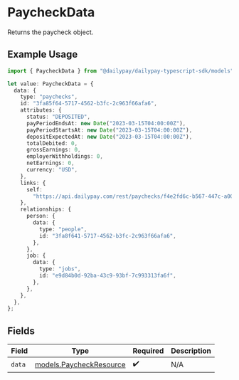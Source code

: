 # PaycheckData

Returns the paycheck object.

## Example Usage

```typescript
import { PaycheckData } from "@dailypay/dailypay-typescript-sdk/models";

let value: PaycheckData = {
  data: {
    type: "paychecks",
    id: "3fa85f64-5717-4562-b3fc-2c963f66afa6",
    attributes: {
      status: "DEPOSITED",
      payPeriodEndsAt: new Date("2023-03-15T04:00:00Z"),
      payPeriodStartsAt: new Date("2023-03-15T04:00:00Z"),
      depositExpectedAt: new Date("2023-03-15T04:00:00Z"),
      totalDebited: 0,
      grossEarnings: 0,
      employerWithholdings: 0,
      netEarnings: 0,
      currency: "USD",
    },
    links: {
      self:
        "https://api.dailypay.com/rest/paychecks/f4e2fd6c-b567-447c-a003-b7315b8d22d2",
    },
    relationships: {
      person: {
        data: {
          type: "people",
          id: "3fa8f641-5717-4562-b3fc-2c963f66afa6",
        },
      },
      job: {
        data: {
          type: "jobs",
          id: "e9d84b0d-92ba-43c9-93bf-7c993313fa6f",
        },
      },
    },
  },
};
```

## Fields

| Field                                                    | Type                                                     | Required                                                 | Description                                              |
| -------------------------------------------------------- | -------------------------------------------------------- | -------------------------------------------------------- | -------------------------------------------------------- |
| `data`                                                   | [models.PaycheckResource](../models/paycheckresource.md) | :heavy_check_mark:                                       | N/A                                                      |
